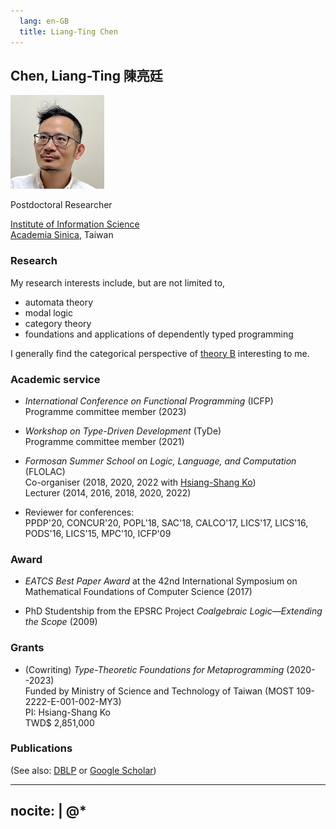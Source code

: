 ```yaml
---
  lang: en-GB
  title: Liang-Ting Chen
---
```


## __Chen, Liang-Ting 陳亮廷__

<img src="/img/profile.jpg" srcset="/img/profile-hires.jpg 2x" class="float-sm-end rounded-circle p-5">

Postdoctoral Researcher

[Institute of Information Science](https://www.iis.sinica.edu.tw)\
[Academia Sinica](https://www.sinica.edu.tw/), Taiwan 


### Research

My research interests include, but are not limited to, 

  * automata theory
  * modal logic
  * category theory
  * foundations and applications of dependently typed programming

I generally find the categorical perspective of [theory B](https://cstheory.stackexchange.com/a/1523/51895) interesting to me.

### Academic service

  * *International Conference on Functional Programming* (ICFP)\
    Programme committee member (2023)

  * *Workshop on Type-Driven Development* (TyDe)\
    Programme committee member (2021)

  * *Formosan Summer School on Logic, Language, and Computation* (FLOLAC)\
    Co-organiser (2018, 2020, 2022 with [Hsiang-Shang Ko](https://josh-hs-ko.github.io))\
    Lecturer (2014, 2016, 2018, 2020, 2022)

  * Reviewer for conferences:\
    PPDP'20, CONCUR'20, POPL'18, SAC'18, CALCO'17, LICS'17, LICS'16, PODS'16, LICS'15, MPC'10, ICFP'09

### Award

  - *EATCS Best Paper Award* at the 42nd International Symposium on Mathematical Foundations of Computer Science (2017)

  - PhD Studentship from the EPSRC Project *Coalgebraic Logic—Extending the Scope* (2009)

### Grants

  * (Cowriting) *Type-Theoretic Foundations for Metaprogramming* (2020--2023) \
    Funded by Ministry of Science and Technology of Taiwan (MOST 109-2222-E-001-002-MY3)\
    PI: Hsiang-Shang Ko\
    TWD$ 2,851,000

### Publications

(See also: [DBLP](https://dblp.org/pid/153/3116-1.html) or [Google Scholar](https://scholar.google.com/citations?user=9jA3dngAAAAJ))

---
nocite: |
  @*
---
